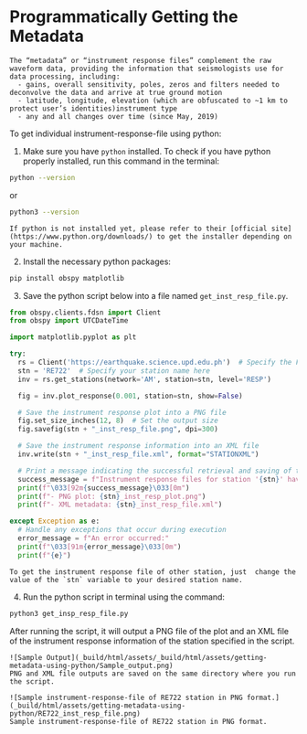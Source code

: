 Programmatically Getting the Metadata
=======================================

```{note}
The “metadata” or “instrument response files” complement the raw waveform data, providing the information that seismologists use for data processing, including:
  - gains, overall sensitivity, poles, zeros and filters needed to deconvolve the data and arrive at true ground motion
  - latitude, longitude, elevation (which are obfuscated to ~1 km to protect user’s identities)instrument type
  - any and all changes over time (since May, 2019)
```

To get individual instrument-response-file using python:

1. Make sure you have `python` installed. To check if you have python properly installed, run this command in the terminal:
  ```bash
  python --version
  ```
  or
  ```bash
  python3 --version
  ```
  ```{note}
  If python is not installed yet, please refer to their [official site](https://www.python.org/downloads/) to get the installer depending on your machine.
  ```
2. Install the necessary python packages:
  ```bash
  pip install obspy matplotlib
  ```
    
3. Save the python script below into a file named `get_inst_resp_file.py`.
  ```python
  from obspy.clients.fdsn import Client
  from obspy import UTCDateTime
  
  import matplotlib.pyplot as plt
  
  try:
    rs = Client('https://earthquake.science.upd.edu.ph')  # Specify the FDSN client here
    stn = 'RE722'  # Specify your station name here
    inv = rs.get_stations(network='AM', station=stn, level='RESP')

    fig = inv.plot_response(0.001, station=stn, show=False)

    # Save the instrument response plot into a PNG file
    fig.set_size_inches(12, 8)  # Set the output size
    fig.savefig(stn + "_inst_resp_file.png", dpi=300) 

    # Save the instrument response information into an XML file
    inv.write(stn + "_inst_resp_file.xml", format="STATIONXML")

    # Print a message indicating the successful retrieval and saving of the instrument response files
    success_message = f"Instrument response files for station '{stn}' have been successfully retrieved and saved:"
    print(f"\033[92m{success_message}\033[0m")
    print(f"- PNG plot: {stn}_inst_resp_plot.png")
    print(f"- XML metadata: {stn}_inst_resp_file.xml")
  
  except Exception as e:
    # Handle any exceptions that occur during execution
    error_message = f"An error occurred:"
    print(f"\033[91m{error_message}\033[0m")
    print(f"{e}")
  ```
  ```{note}
  To get the instrument response file of other station, just  change the value of the `stn` variable to your desired station name.
  ```
4. Run the python script in terminal using the command:
  ```bash
  python3 get_insp_resp_file.py
  ```
  After running the script, it will output a PNG file of the plot and an XML file of the instrument response information of the station specified in the script.
  

  ```{admonition} Sample Output
  ![Sample Output](_build/html/assets/_build/html/assets/getting-metadata-using-python/Sample_output.png)
  PNG and XML file outputs are saved on the same directory where you run the script.
  
  ![Sample instrument-response-file of RE722 station in PNG format.](_build/html/assets/getting-metadata-using-python/RE722_inst_resp_file.png)
  Sample instrument-response-file of RE722 station in PNG format.
  ```